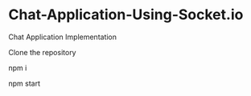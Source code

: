 # Chat-Application-Using-Socket.io
Chat Application Implementation


Clone the repository

npm i

npm start
